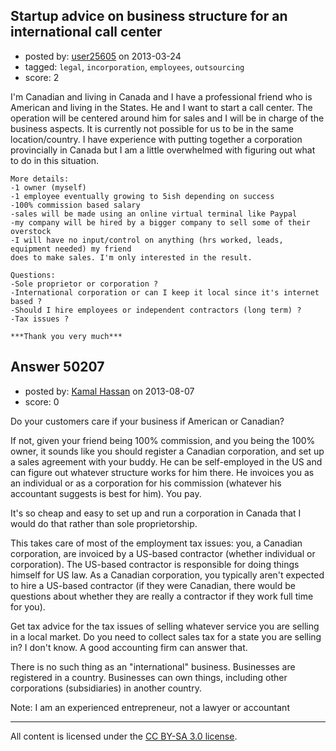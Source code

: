 ## Startup advice on business structure for an international call center

- posted by: [user25605](https://stackexchange.com/users/-1/25605-user25605) on 2013-03-24
- tagged: `legal`, `incorporation`, `employees`, `outsourcing`
- score: 2

I'm Canadian and living in Canada and I have a professional friend who is American and living in the States. He and I want to start a call center. The operation will be centered around him for sales and I will be in charge of the business aspects. It is currently not possible for us to be in the same location/country. I have experience with putting together a corporation provincially in Canada but I am a little overwhelmed with figuring out what to do in this situation. 

    More details:
    -1 owner (myself)
    -1 employee eventually growing to 5ish depending on success
    -100% commission based salary
    -sales will be made using an online virtual terminal like Paypal
    -my company will be hired by a bigger company to sell some of their overstock
    -I will have no input/control on anything (hrs worked, leads, equipment needed) my friend 
    does to make sales. I'm only interested in the result. 
    
    Questions:
    -Sole proprietor or corporation ? 
    -International corporation or can I keep it local since it's internet based ?
    -Should I hire employees or independent contractors (long term) ?
    -Tax issues ?    

    ***Thank you very much***


## Answer 50207

- posted by: [Kamal Hassan](https://stackexchange.com/users/-1/27332-kamal-hassan) on 2013-08-07
- score: 0

Do your customers care if your business if American or Canadian?

If not, given your friend being 100% commission, and you being the 100% owner, it sounds like you should register a Canadian corporation, and set up a sales agreement with your buddy. He can be self-employed in the US and can figure out whatever structure works for him there. He invoices you as an individual or as a corporation for his commission (whatever his accountant suggests is best for him). You pay.

It's so cheap and easy to set up and run a corporation in Canada that I would do that rather than sole proprietorship.

This takes care of most of the employment tax issues: you, a Canadian corporation, are invoiced by a US-based contractor (whether individual or corporation). The US-based contractor is responsible for doing things himself for US law. As a Canadian corporation, you typically aren't expected to hire a US-based contractor (if they were Canadian, there would be questions about whether they are really a contractor if they work full time for you).

Get tax advice for the tax issues of selling whatever service you are selling in a local market. Do you need to collect sales tax for a state you are selling in? I don't know. A good accounting firm can answer that.

There is no such thing as an "international" business. Businesses are registered in a country. Businesses can own things, including other corporations (subsidiaries) in another country.

Note: I am an experienced entrepreneur, not a lawyer or accountant



---

All content is licensed under the [CC BY-SA 3.0 license](https://creativecommons.org/licenses/by-sa/3.0/).
